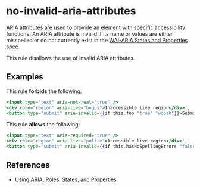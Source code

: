 # no-invalid-aria-attributes

ARIA attributes are used to provide an element with specific accessibility functions. An ARIA attribute is invalid if its name or values are either misspelled or do not currently exist in the [WAI-ARIA States and Properties spec](https://www.w3.org/WAI/PF/aria-1.1/states_and_properties).

This rule disallows the use of invalid ARIA attributes.

## Examples

This rule **forbids** the following:

```hbs
<input type="text" aria-not-real="true" />
<div role="region" aria-live="bogus">Inaccessible live region</div>',
<button type="submit" aria-invalid={{if this.foo "true" "woosh"}}>Submit</button>
```

This rule **allows** the following:

```hbs
<input type="text" aria-required="true" />
<div role="region" aria-live="polite">Accessible live region</div>',
<button type="submit" aria-invalid={{if this.hasNoSpellingErrors "false" "spelling"}}>Send now</button>
```

## References

- [Using ARIA, Roles, States, and Properties](https://developer.mozilla.org/en-US/docs/Web/Accessibility/ARIA/ARIA_Techniques)
